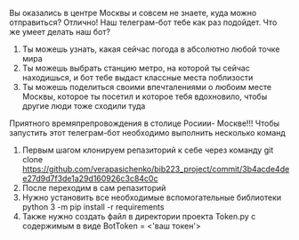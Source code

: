Вы оказались в центре Москвы и совсем не знаете, куда можно отправиться? Отлично! Наш телеграм-бот тебе как раз подойдет.
Что же умеет делать наш бот?
1. Ты можешь узнать, какая сейчас погода в абсолютно любой точке мира
2. Ты можешь выбрать станцию метро, на которой ты сейчас находишься, и бот тебе выдаст классные места поблизости
3. Ты можешь поделиться своими впечталениями о любоим месте Москвы, которое ты посетил и которое тебя вдохновило, чтобы другие люди тоже сходили туда

Приятного времяпрепровождения в столице Росиии- Москве!!!
Чтобы запустить этот телеграм-бот необходимо выполнить несколько команд
1. Первым шагом клонируем репазиторий к себе через команду git clone https://github.com/verapasichenko/bib223_project/commit/3b4acde4dee27d9d7f3de1a29d160926c3c84c0c
2. После переходим в сам репазиторий 
3. Нужно установить все необходимые вспомогательные библиотеки python 3 -m pip install -r requirements
4. Также нужно создать файл в директории проекта Token.py с содержимым в виде BotToken = <'ваш токен'>
